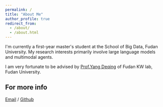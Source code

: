 ```yaml
---
permalink: /
title: "About Me"
author_profile: true
redirect_from: 
  - /about/
  - /about.html
---
```


I'm currently a first-year master's student at the School of Big Data, Fudan University. My research interests primarily involve large language models and multimodal agents.

I am very fortunate to be advised by [Prof.Yang Deqing](https://scholar.google.com/citations?user=uZdQxkwAAAAJ&hl=zh-CN&oi=ao) of Fudan KW lab, Fudan University.



For more info
------
[Email](xfyuan23@m.fudan.edu.cn) / [Github](https://github.com/Joanna0123)
